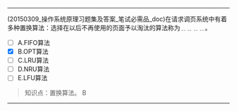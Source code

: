 ---
(20150309_操作系统原理习题集及答案_笔试必需品_doc)在请求调页系统中有着多种置换算法：选择在以后不再使用的页面予以淘汰的算法称为﹎﹎﹎﹎。
- [ ] A.FIFO算法 
- [x] B.OPT算法 
- [ ] C.LRU算法 
- [ ] D.NRU算法 
- [ ] E.LFU算法

> 知识点：置换算法。
> B

---